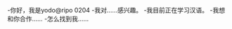 -你好，我是yodo@ripo 0204
-我对……感兴趣。
-我目前正在学习汉语。
-我想和你合作……
-怎么找到我……

<!---
ripo0204/ripo0204是一个特殊的存储库，因为它的'readme.Md（这个文件）出现在您的GitHub配置文件中。
您可以单击预览链接查看更改。
--->
